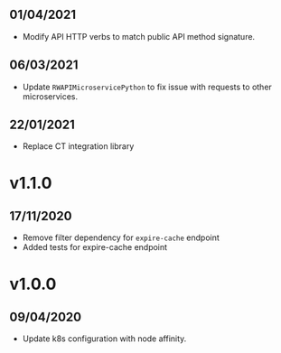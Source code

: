 ## 01/04/2021

- Modify API HTTP verbs to match public API method signature.

## 06/03/2021

- Update `RWAPIMicroservicePython` to fix issue with requests to other microservices.

## 22/01/2021

- Replace CT integration library

# v1.1.0

## 17/11/2020

- Remove filter dependency for `expire-cache` endpoint
- Added tests for expire-cache endpoint

# v1.0.0

## 09/04/2020

- Update k8s configuration with node affinity.

